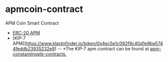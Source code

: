 # apmcoin-contract
APM Coin Smart Contract

- [ERC-20 APM](https://etherscan.io/token/0xc8c424b91d8ce0137bab4b832b7f7d154156ba6c)
- [KIP-7 APM]]https://www.klaytnfinder.io/token/0x4ec5e1c092f9c40d1e9be5744feddb23935232e9)
-- *The KIP-7 apm contract can be found at [apm-constantinople-contracts.](https://github.com/apmcoin/apm-constantinople-contracts)
